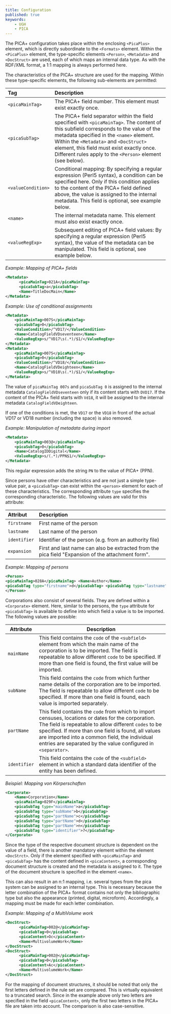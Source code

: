 ```yaml
---
title: Configuration
published: true
keywords:
    - UGH
    - PICA
---
```


The PICA+ configuration takes place within the enclosing `<PicaPlus>` element, which is directly subordinate to the `<Formats>` element. Within the `<PicaPlus>` element, the type-specific elements `<Person>`, `<Metadata>` and `<DocStruct>` are used, each of which maps an internal data type. As with the RDF/XML format, a 1:1 mapping is always performed here.

The characteristics of the PICA+ structure are used for the mapping. Within these type-specific elements, the following sub-elements are permitted:

| Tag | Description |
| :--- | :--- |
| `<picaMainTag>` | The PICA+ field number. This element must exist exactly once. |
| `<picaSubTag>` | The PICA+ field separator within the field specified with `<picaMainTag>`. The content of this subfield corresponds to the value of the metadata specified in the `<name>` element. Within the `<Metadata>` and `<DocStruct>` element, this field must exist exactly once. Different rules apply to the `<Person>` element (see below). |
| `<valueCondition>` | Conditional mapping: By specifying a regular expression (Perl5 syntax), a condition can be specified here. Only if this condition applies to the content of the PICA+ field defined above, the value is assigned to the internal metadata. This field is optional, see example below. |
| `<name>` | The internal metadata name. This element must also exist exactly once. |
| `<valueRegExp>` | Subsequent editing of PICA+ field values: By specifying a regular expression (Perl5 syntax), the value of the metadata can be manipulated. This field is optional, see example below. |

_Example: Mapping of PICA+ fields_

```xml
<Metadata>
      <picaMainTag>021A</picaMainTag>
      <picaSubTag>a</picaSubTag>
      <Name>TitleDocMain</Name>
</Metadata>
```

_Example: Use of conditional assignments_

```xml
<Metadata>
    <picaMainTag>007S</picaMainTag>
    <picaSubTag>0</picaSubTag>
    <ValueCondition>/^VD17/</ValueCondition>
    <Name>CatalogFieldVDseventeen</Name>
    <ValueRegExp>s/^VD17\s(.*)/$1/</ValueRegExp>
</Metadata>
<Metadata>
    <picaMainTag>007S</picaMainTag>
    <picaSubTag>0</picaSubTag>
    <ValueCondition>/^VD18/</ValueCondition>
    <Name>CatalogFieldVDeighteen</Name>
    <ValueRegExp>s/^VD18\s(.*)/$1/</ValueRegExp>
</Metadata>
```

The value of `picaMainTag 007s` and `picaSubTag 0` is assigned to the internal metadata `CatalogFieldVDseventeen` only if its content starts with `DVD17`. If the content of the PICA+ field starts with `Vd18`, it will be assigned to the internal metadata `CatalogFieldVDeighteen`.

If one of the conditions is met, the `VD17` or the `VD18` in front of the actual VD17 or VD18 number (including the space) is also removed.

_Example: Manipulation of metadata during import_

```xml
<Metadata>
    <picaMainTag>003@</picaMainTag>
    <picaSubTag>0</picaSubTag>
    <Name>CatalogIDDigital</Name>
    <ValueRegExp>s/(.*)/PPN$1/</ValueRegExp>
</Metadata>
```

This regular expression adds the string `PN` to the value of PICA+ (PPN).

Since persons have other characteristics and are not just a simple type-value pair, a `<picaSubTag>` can exist within the `<person>` element for each of these characteristics. The corresponding attribute `type` specifies the corresponding characteristic. The following values are valid for this attribute:

| Attribut | Description |
| :--- | :--- |
| `firstname` | First name of the person |
| `lastname` | Last name of the person |
| `identifier` | Identifier of the person (e.g. from an authority file) |
| `expansion` | First and last name can also be extracted from the pica field "Expansion of the attachment form". |

_Example: Mapping of persons_

```xml
<Person>
<picaMainTag>028A</picaMainTag> <Name>Author</Name>
<picaSubTag type="firstname">d</picaSubTag> <picaSubTag type="lastname">a</picaSubTag> <picaSubTag type="identifier">9</picaSubTag> <picaSubTag type="expansion">8</picaSubTag>
</Person>
```

Corporations also consist of several fields. They are defined within a `<Corporate>` element. Here, similar to the persons, the `type` attribute for `<picaSubTag>` is available to define into which field a value is to be imported. The following values are possible:

| Attribute | Description |
|-- |-- |
| `mainName` | This field contains the `code` of the `<subfield>` element from which the main name of the corporation is to be imported. The field is repeatable to allow different `code` to be specified. If more than one field is found, the first value will be imported. |
| `subName` | This field contains the `code` from which further name details of the corporation are to be imported. The field is repeatable to allow different `code` to be specified. If more than one field is found, each value is imported separately. |
| `partName` | This field contains the `code` from which to import censuses, locations or dates for the corporation. The field is repeatable to allow different `codes` to be specified. If more than one field is found, all values are imported into a common field, the individual entries are separated by the value configured in `<separator>`. |
| `identifier` |  This field contains the `code` of the `<subfield>` element in which a standard data identifier of the entity has been defined. |

_Beispiel: Mapping von Körperschaften_

```xml
<Corporate>
    <Name>Corporation</Name>
    <picaMainTag>029F</picaMainTag>
    <picaSubTag type="mainName">a</picaSubTag>
    <picaSubTag type="subName">b</picaSubTag>
    <picaSubTag type="partName">c</picaSubTag>
    <picaSubTag type="partName">d</picaSubTag>
    <picaSubTag type="partName">n</picaSubTag>
    <picaSubTag type="identifier">7</picaSubTag>
</Corporate>
```

Since the type of the respective document structure is dependent on the value of a field, there is another mandatory element within the element `<DocStrct>`. Only if the element specified with `<picaMainTag>` and `<picaSubTag>` has the content defined in `<picaContent>`, a corresponding document structure is created and the metadata is assigned to it. The type of the document structure is specified in the element `<name>`.

This can also result in an n:1 mapping, i.e. several types from the pica system can be assigned to an internal type. This is necessary because the letter combination of the PICA+ format contains not only the bibliographic type but also the appearance (printed, digital, microform). Accordingly, a mapping must be made for each letter combination.

_Example: Mapping of a MultiVolume work_

```xml
<DocStruct>
      <picaMainTag>002@</picaMainTag>
      <picaSubTag>0</picaSubTag>
      <picaContent>Oc</picaContent>
      <Name>MultivolumeWork</Name>
</DocStruct>
<DocStruct>
      <picaMainTag>002@</picaMainTag>
      <picaSubTag>0</picaSubTag>
      <picaContent>Ac</picaContent>
      <Name>MultivolumeWork</Name>
</DocStruct>
```

For the mapping of document structures, it should be noted that only the first letters defined in the rule set are compared. This is virtually equivalent to a truncated search. Since in the example above only two letters are specified in the field `<picaContent>`, only the first two letters in the PICA+ file are taken into account. The comparison is also case-sensitive.
